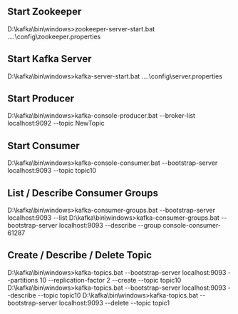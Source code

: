 Start Zookeeper
---------------
D:\kafka\bin\windows>zookeeper-server-start.bat ..\..\config\zookeeper.properties

Start Kafka Server
-----------
D:\kafka\bin\windows>kafka-server-start.bat ..\..\config\server.properties

Start Producer
--------------
D:\kafka\bin\windows>kafka-console-producer.bat --broker-list localhost:9092 --topic NewTopic

Start Consumer
--------------
D:\kafka\bin\windows>kafka-console-consumer.bat --bootstrap-server localhost:9093 --topic topic10

List / Describe Consumer Groups
----------------
D:\kafka\bin\windows>kafka-consumer-groups.bat --bootstrap-server localhost:9093 --list
D:\kafka\bin\windows>kafka-consumer-groups.bat --bootstrap-server localhost:9093 --describe --group console-consumer-61287

Create / Describe / Delete  Topic
------------
D:\kafka\bin\windows>kafka-topics.bat --bootstrap-server localhost:9093  --partitions 10 --replication-factor 2 --create --topic topic10
D:\kafka\bin\windows>kafka-topics.bat --bootstrap-server localhost:9093 --describe --topic topic10
D:\kafka\bin\windows>kafka-topics.bat --bootstrap-server localhost:9093 --delete --topic topic1
